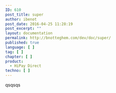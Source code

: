 ```yaml
---
ID: 610
post_title: super
author: ibenot
post_date: 2016-04-25 11:28:19
post_excerpt: ""
layout: documentation
permalink: http://bnotteghem.com/dev/doc/super/
published: true
language: [ ]
tag: [ ]
chapter: [ ]
product:
  - HiPay Direct
techno: [ ]
---
```

qsqsqs